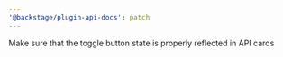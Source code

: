 ```yaml
---
'@backstage/plugin-api-docs': patch
---
```


Make sure that the toggle button state is properly reflected in API cards
